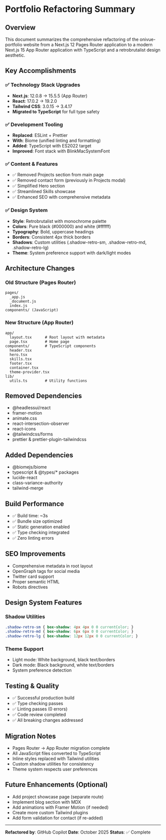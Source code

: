 # Portfolio Refactoring Summary

## Overview
This document summarizes the comprehensive refactoring of the onivue-portfolio website from a Next.js 12 Pages Router application to a modern Next.js 15 App Router application with TypeScript and a retrobrutalist design aesthetic.

## Key Accomplishments

### ✅ Technology Stack Upgrades
- **Next.js**: 12.0.8 → 15.5.5 (App Router)
- **React**: 17.0.2 → 19.2.0
- **Tailwind CSS**: 3.0.15 → 3.4.17
- **Migrated to TypeScript** for full type safety

### ✅ Development Tooling
- **Replaced**: ESLint + Prettier
- **With**: Biome (unified linting and formatting)
- **Added**: TypeScript with ES2022 target
- **Improved**: Font stack with BlinkMacSystemFont

### ✅ Content & Features
- ✅ Removed Projects section from main page
- ✅ Removed contact form (previously in Projects modal)
- ✅ Simplified Hero section
- ✅ Streamlined Skills showcase
- ✅ Enhanced SEO with comprehensive metadata

### ✅ Design System
- **Style**: Retrobrutalist with monochrome palette
- **Colors**: Pure black (#000000) and white (#ffffff)
- **Typography**: Bold, uppercase headings
- **Borders**: Consistent 4px thick borders
- **Shadows**: Custom utilities (.shadow-retro-sm, .shadow-retro-md, .shadow-retro-lg)
- **Theme**: System preference support with dark/light modes

## Architecture Changes

### Old Structure (Pages Router)
```
pages/
  _app.js
  _document.js
  index.js
components/ (JavaScript)
```

### New Structure (App Router)
```
app/
  layout.tsx      # Root layout with metadata
  page.tsx        # Home page
components/       # TypeScript components
  header.tsx
  hero.tsx
  skills.tsx
  footer.tsx
  container.tsx
  theme-provider.tsx
lib/
  utils.ts        # Utility functions
```

## Removed Dependencies
- @headlessui/react
- framer-motion
- animate.css
- react-intersection-observer
- react-icons
- @tailwindcss/forms
- prettier & prettier-plugin-tailwindcss

## Added Dependencies
- @biomejs/biome
- typescript & @types/* packages
- lucide-react
- class-variance-authority
- tailwind-merge

## Build Performance
- ✅ Build time: ~3s
- ✅ Bundle size optimized
- ✅ Static generation enabled
- ✅ Type checking integrated
- ✅ Zero linting errors

## SEO Improvements
- Comprehensive metadata in root layout
- OpenGraph tags for social media
- Twitter card support
- Proper semantic HTML
- Robots directives

## Design System Features

### Shadow Utilities
```css
.shadow-retro-sm { box-shadow: 4px 4px 0 0 currentColor; }
.shadow-retro-md { box-shadow: 6px 6px 0 0 currentColor; }
.shadow-retro-lg { box-shadow: 12px 12px 0 0 currentColor; }
```

### Theme Support
- Light mode: White background, black text/borders
- Dark mode: Black background, white text/borders
- System preference detection

## Testing & Quality
- ✅ Successful production build
- ✅ Type checking passes
- ✅ Linting passes (0 errors)
- ✅ Code review completed
- ✅ All breaking changes addressed

## Migration Notes
- Pages Router → App Router migration complete
- All JavaScript files converted to TypeScript
- Inline styles replaced with Tailwind utilities
- Custom shadow utilities for consistency
- Theme system respects user preferences

## Future Enhancements (Optional)
- Add project showcase page (separate route)
- Implement blog section with MDX
- Add animations with Framer Motion (if needed)
- Create more custom Tailwind plugins
- Add form validation for contact (if re-added)

---
**Refactored by**: GitHub Copilot
**Date**: October 2025
**Status**: ✅ Complete
